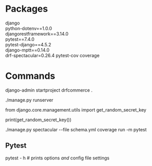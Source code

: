 # Packages

django  
python-dotenv==1.0.0  
djangorestframework==3.14.0  
pytest==7.4.0  
pytest-django==4.5.2  
django-mptt==0.14.0  
drf-spectacular=0.26.4
pytest-cov
coverage

# Commands

django-admin startproject drfcommerce .

./manage.py runserver

from django.core.management.utils import get_random_secret_key

print(get_random_secret_key())

./manage.py spectacular --file schema.yml
coverage run -m pytest

## Pytest

pytest - h   # prints options _and_ config file settings
